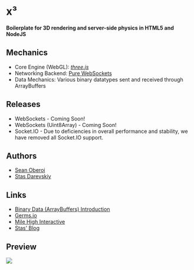 # x³

**Boilerplate for 3D rendering and server-side physics in HTML5 and NodeJS**

## Mechanics
* Core Engine (WebGL): [*three.js*](https://threejs.org/)
* Networking Backend: [Pure WebSockets](https://github.com/xseano/xQube/tree/master/server/src/lib/)
* Data Mechanics: Various binary datatypes sent and received through ArrayBuffers

## Releases
* WebSockets - Coming Soon!
* WebSockets (Uint8Array) - Coming Soon!
* Socket.IO - Due to deficiencies in overall performance and stability, we have removed all Socket.IO support.

## Authors
* [Sean Oberoi](https://github.com/xseano/)
* [Stas Darevskiy](https://github.com/Stasadance/)

## Links
* [Binary Data (ArrayBuffers) Introduction](https://github.com/Stasadance/Arraybuffer)
* [Germs.io](https://germs.io/)
* [Mile High Interactive](https://milehigh.io/)
* [Stas' Blog](https://stas.blog/)

## Preview
![](https://i.gyazo.com/3c6dae829e21a29f9b184790b9e65f2f.gif)
